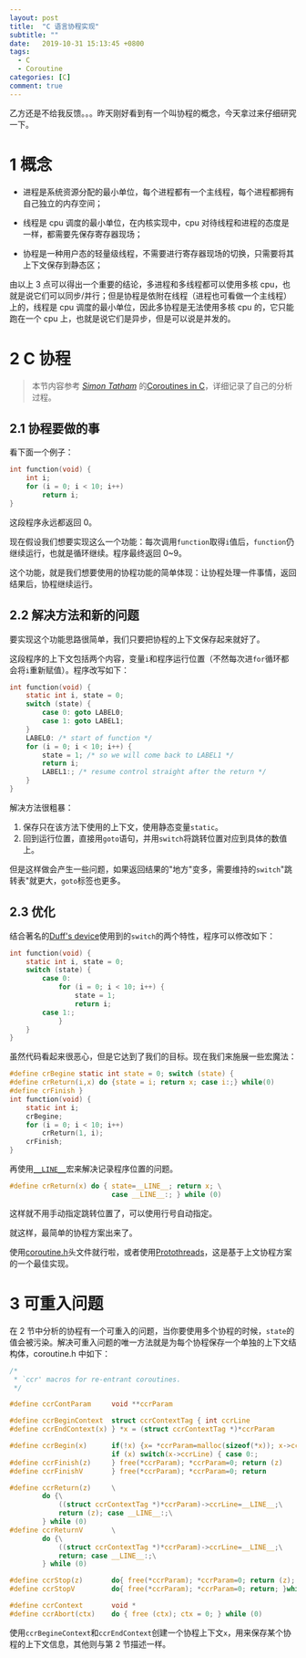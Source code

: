 ```yaml
---
layout: post
title:  "C 语言协程实现"
subtitle: ""
date:   2019-10-31 15:13:45 +0800
tags:
  - C
  - Coroutine
categories: [C]
comment: true
---
```


乙方还是不给我反馈。。。昨天刚好看到有一个叫协程的概念，今天拿过来仔细研究一下。

# 1 概念

- 进程是系统资源分配的最小单位，每个进程都有一个主线程，每个进程都拥有自己独立的内存空间；

- 线程是 cpu 调度的最小单位，在内核实现中，cpu 对待线程和进程的态度是一样，都需要先保存寄存器现场；

- 协程是一种用户态的轻量级线程，不需要进行寄存器现场的切换，只需要将其上下文保存到静态区；

由以上 3 点可以得出一个重要的结论，多进程和多线程都可以使用多核 cpu，也就是说它们可以同步/并行；但是协程是依附在线程（进程也可看做一个主线程）上的，线程是 cpu 调度的最小单位，因此多协程是无法使用多核 cpu 的，它只能跑在一个 cpu 上，也就是说它们是异步，但是可以说是并发的。

# 2 C 协程

> 本节内容参考 *[Simon Tatham](http://pobox.com/~anakin/)* 的[Coroutines in C]( https://www.chiark.greenend.org.uk/~sgtatham/coroutines.html )，详细记录了自己的分析过程。

## 2.1 协程要做的事

看下面一个例子：

```c
int function(void) {
    int i;
    for (i = 0; i < 10; i++)
        return i;
}
```

这段程序永远都返回 0。

现在假设我们想要实现这么一个功能：每次调用`function`取得`i`值后，`function`仍继续运行，也就是循环继续。程序最终返回 0~9。

这个功能，就是我们想要使用的协程功能的简单体现：让协程处理一件事情，返回结果后，协程继续运行。

## 2.2 解决方法和新的问题

要实现这个功能思路很简单，我们只要把协程的上下文保存起来就好了。

这段程序的上下文包括两个内容，变量`i`和程序运行位置（不然每次进`for`循环都会将`i`重新赋值）。程序改写如下：

```c
int function(void) {
    static int i, state = 0;
    switch (state) {
        case 0: goto LABEL0;
        case 1: goto LABEL1;
    }
    LABEL0: /* start of function */
    for (i = 0; i < 10; i++) {
        state = 1; /* so we will come back to LABEL1 */
        return i;
        LABEL1:; /* resume control straight after the return */
    }
}
```

解决方法很粗暴：

1. 保存只在该方法下使用的上下文，使用静态变量`static`。
2. 回到运行位置，直接用`goto`语句，并用`switch`将跳转位置对应到具体的数值上。

但是这样做会产生一些问题，如果返回结果的"地方"变多，需要维持的`switch`"跳转表"就更大，`goto`标签也更多。

## 2.3 优化

结合著名的[Duff's device]( https://rickylss.github.io/c/2019/10/31/C-Duff-device/# )使用到的`switch`的两个特性，程序可以修改如下：

```c
int function(void) {
    static int i, state = 0;
    switch (state) {
        case 0:
            for (i = 0; i < 10; i++) {
                state = 1;
                return i;
        case 1:;
            }
    }
}
```

虽然代码看起来很恶心，但是它达到了我们的目标。现在我们来施展一些宏魔法：

```c
#define crBegine static int state = 0; switch (state) {
#define crReturn(i,x) do {state = i; return x; case i:;} while(0)
#define crFinish }
int function(void) {
    static int i;
    crBegine;
    for (i = 0; i < 10; i++)
        crReturn(1, i);
	crFinish;
}
```

再使用[`__LINE__`]( https://rickylss.github.io/c/2019/09/25/c-base/ )宏来解决记录程序位置的问题。

```c
#define crReturn(x) do { state=__LINE__; return x; \
                         case __LINE__:; } while (0)
```

这样就不用手动指定跳转位置了，可以使用行号自动指定。

就这样，最简单的协程方案出来了。

使用[coroutine.h](https://www.chiark.greenend.org.uk/~sgtatham/coroutine.h)头文件就行啦，或者使用[Protothreads](http://dunkels.com/adam/pt/index.html)，这是基于上文协程方案的一个最佳实现。

# 3 可重入问题

在 2 节中分析的协程有一个可重入的问题，当你要使用多个协程的时候，`state`的值会被污染。解决可重入问题的唯一方法就是为每个协程保存一个单独的上下文结构体，coroutine.h 中如下：

```c
/*
 * `ccr' macros for re-entrant coroutines.
 */

#define ccrContParam     void **ccrParam

#define ccrBeginContext  struct ccrContextTag { int ccrLine
#define ccrEndContext(x) } *x = (struct ccrContextTag *)*ccrParam

#define ccrBegin(x)      if(!x) {x= *ccrParam=malloc(sizeof(*x)); x->ccrLine=0;}\
                         if (x) switch(x->ccrLine) { case 0:;
#define ccrFinish(z)     } free(*ccrParam); *ccrParam=0; return (z)
#define ccrFinishV       } free(*ccrParam); *ccrParam=0; return

#define ccrReturn(z)     \
        do {\
            ((struct ccrContextTag *)*ccrParam)->ccrLine=__LINE__;\
            return (z); case __LINE__:;\
        } while (0)
#define ccrReturnV       \
        do {\
            ((struct ccrContextTag *)*ccrParam)->ccrLine=__LINE__;\
            return; case __LINE__:;\
        } while (0)

#define ccrStop(z)       do{ free(*ccrParam); *ccrParam=0; return (z); }while(0)
#define ccrStopV         do{ free(*ccrParam); *ccrParam=0; return; }while(0)

#define ccrContext       void *
#define ccrAbort(ctx)    do { free (ctx); ctx = 0; } while (0)
```

使用`ccrBegineContext`和`ccrEndContext`创建一个协程上下文`x`，用来保存某个协程的上下文信息，其他则与第 2 节描述一样。



